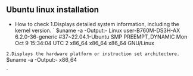 ## Ubuntu linux installation
- How to check
1.Displays detailed system information, including the kernel version. 
`
$uname -a
	-Output:- Linux user-B760M-DS3H-AX 6.2.0-36-generic #37~22.04.1-Ubuntu SMP PREEMPT_DYNAMIC Mon Oct  9 15:34:04 UTC 2 x86_64 x86_64 x86_64 GNU/Linux

`
2.Displays the hardware platform or instruction set architecture.
`
$uname -a
        -Output:- x86_64

`

